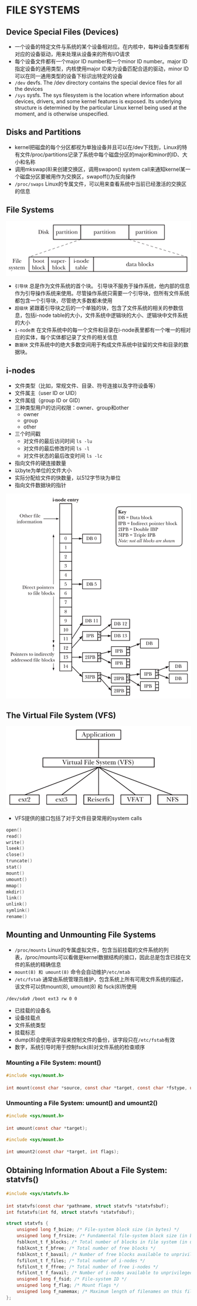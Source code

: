 # FILE SYSTEMS

## Device Special Files (Devices)

- 一个设备的特定文件与系统的某个设备相对应。在内核中，每种设备类型都有对应的设备驱动，用来处理从设备来的所有I/O请求
- 每个设备文件都有一个major ID number和一个minor ID number。major ID指定设备的通用类型，内核使用major ID来为设备匹配合适的驱动，minor ID可以在同一通用类型的设备下标识出特定的设备
- `/dev`  devfs. The /dev directory contains the special device files for all the devices
- `/sys`  sysfs. The sys filesystem is the location where information about devices, drivers, and some kernel features
  is exposed. Its underlying structure is determined by the particular Linux kernel being used at the moment, and is
  otherwise unspecified.

## Disks and Partitions

- kernel把磁盘的每个分区都视为单独设备并且可以在/dev下找到，Linux的特有文件/proc/partitions记录了系统中每个磁盘分区的major和minor的ID、大小和名称
- 调用mkswap(8)来创建交换区，调用swapon() system call来通知kernel某一个磁盘分区要被用作为交换区，swapoff()为反向操作
- `/proc/swaps` Linux的专属文件，可以用来查看系统中当前已经激活的交换区的信息

## File Systems

![14-1.png](img/14-1.png)

- `引导块` 总是作为文件系统的首个块。 引导块不服务于操作系统，他内部的信息作为引导操作系统来使用。尽管操作系统只需要一个引导块，但所有文件系统都包含一个引导块，尽管绝大多数都未使用
- `超级块` 紧跟着引导块之后的一个单独的块，包含了文件系统的相关的参数信息，包括i-node table的大小，文件系统中逻辑块的大小、逻辑块中文件系统的大小
- `i-node表` 在文件系统中的每一个文件和目录在i-node表里都有一个唯一的相对应的实体，每个实体都记录了文件的相关信息
- `数据块` 文件系统中的绝大多数空间用于构成文件系统中驻留的文件和目录的数据块。

## i-nodes

- 文件类型（比如，常规文件、目录、符号连接以及字符设备等）
- 文件属主（user ID or UID）
- 文件属组（group ID or GID）
- 三种类型用户的访问权限：owner、group和other
	- owner
	- group
	- other
- 三个时间戳
	- 对文件的最后访问时间 `ls -lu`
	- 对文件的最后修改时间 `ls -l`
	- 对文件状态的最后改变时间 `ls -lc`
- 指向文件的硬连接数量
- 以byte为单位的文件大小
- 实际分配给文件的快数量，以512字节块为单位
- 指向文件数据块的指针

![14-2.png](img/14-2.png)

## The Virtual File System (VFS)

![14-3.png](img/14-3.png)

- VFS提供的接口包括了对于文件目录常用的system calls

```c
open()
read()
write()
lseek()
close()
truncate()
stat()
mount()
umount()
mmap()
mkdir()
link()
unlink()
symlink()
rename()
```

## Mounting and Unmounting File Systems

- `/proc/mounts` Linux的专属虚拟文件，包含当前挂载的文件系统的列表，/proc/mounts可以看做是kernel数据结构的接口，因此总是包含已挂在文件的系统的精确信息
- `mount(8) 和 umount(8)` 命令会自动维护`/etc/mtab`
- `/etc/fstab` 通常由系统管理员维护，包含系统上所有可用文件系统的描述，该文件可以供mount(8), umount(8) 和 fsck(8)所使用

`/dev/sda9 /boot ext3 rw 0 0`

- 已挂载的设备名
- 设备挂载点
- 文件系统类型
- 挂载标志
- dump(8)会使用该字段来控制文件的备份，该字段只在`/etc/fstab`有效
- 数字，系统引导时用于控制fsck(8)对文件系统的检查顺序

### Mounting a File System: mount()

```c
#include <sys/mount.h>

int mount(const char *source, const char *target, const char *fstype, unsigned long mountflags, const void *data);
``` 

### Unmounting a File System: umount() and umount2()

```c
#include <sys/mount.h>

int umount(const char *target);
```

```c
#include <sys/mount.h>

int umount2(const char *target, int flags);
```

## Obtaining Information About a File System: statvfs()

```c
#include <sys/statvfs.h>

int statvfs(const char *pathname, struct statvfs *statvfsbuf);
int fstatvfs(int fd, struct statvfs *statvfsbuf);
```

```c
struct statvfs {
    unsigned long f_bsize; /* File-system block size (in bytes) */
    unsigned long f_frsize; /* Fundamental file-system block size (in bytes) */
    fsblkcnt_t f_blocks; /* Total number of blocks in file system (in units of 'f_frsize') */
    fsblkcnt_t f_bfree; /* Total number of free blocks */
    fsblkcnt_t f_bavail; /* Number of free blocks available to unprivileged process */
    fsfilcnt_t f_files; /* Total number of i-nodes */
    fsfilcnt_t f_ffree; /* Total number of free i-nodes */
    fsfilcnt_t f_favail; /* Number of i-nodes available to unprivileged process (set to 'f_ffree' on Linux) */
    unsigned long f_fsid; /* File-system ID */
    unsigned long f_flag; /* Mount flags */
    unsigned long f_namemax; /* Maximum length of filenames on this file system */
};
```